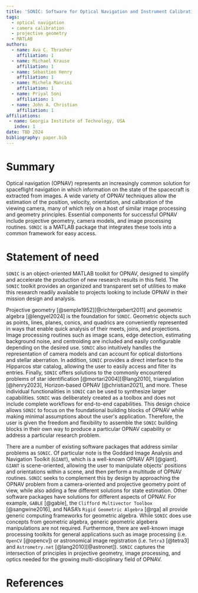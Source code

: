 ```yaml
---
title: 'SONIC: Software for Optical Navigation and Instrument Calibration'
tags:
  - optical navigation
  - camera calibration
  - projective geometry
  - MATLAB
authors:
  - name: Ava C. Thrasher
    affiliation: 1
  - name: Michael Krause
    affiliation: 1
  - name: Sébastien Henry
    affiliation: 1   
  - name: Michela Mancini
    affiliation: 1
  - name: Priyal Soni
    affiliation: 1
  - name: John A. Christian
    affiliation: 1 
affiliations:
 - name: Georgia Institute of Technology, USA
   index: 1
date: TBD 2024
bibliography: paper.bib
---
```


# Summary

Optical navigation (OPNAV) represents an increasingly common solution for spaceflight navigation in which information on the state of the spacecraft is extracted from images. A wide variety of OPNAV techniques allow the estimation of the position, velocity, orientation, and calibration of the viewing camera, many of which rely on a host of similar image processing and geometry principles. Essential components for successful OPNAV include projective geometry, camera models, and image processing routines. `SONIC` is a MATLAB package that integrates these tools into a common framework for easy access.

# Statement of need

`SONIC` is an object-oriented MATLAB toolkit for OPNAV, designed to simplify and accelerate the production of new research results in this field. The `SONIC` toolkit provides an organized and transparent set of utilities to make this research readily available to projects looking to include OPNAV in their mission design and analysis.

Projective geometry [@semple1952][@richtergebert2011] and geometric algebra [@lengyel2024] is the foundation for `SONIC`. Geometric objects such as points, lines, planes, conics, and quadrics are conveniently represented in ways that enable quick analysis of their meets, joins, and projections. Image processing routines such as image scans, edge detection, estimating background noise, and centroiding are included and easily configurable depending on the desired use. `SONIC` also intuitively handles the representation of camera models and can account for optical distortions and stellar aberration. In addition, `SONIC` provides a direct interface to the Hipparcos star catalog, allowing the user to easily access and filter its entries. Finally, `SONIC` offers solutions to the commonly encountered problems of star identification [@mortari2004][@lang2010], triangulation [@henry2023], Horizon-based OPNAV [@christian2021], and more. These individual functionalities in `SONIC` can be used to synthesize larger capabilities. `SONIC` was deliberately created as a toolbox and does not include complete workflows for end-to-end capabilities. This design choice allows `SONIC` to focus on the foundational building blocks of OPNAV while making minimal assumptions about the user's application. Therefore, the user is given the freedom and flexibility to assemble the `SONIC` building blocks in their own way to produce a particular OPNAV capability or address a particular research problem. 

There are a number of existing software packages that address similar problems as `SONIC`. Of particular note is the Goddard Image Analysis and Navigation Toolkit (`GIANT`), which is a well-known OPNAV API [@giant]. `GIANT` is scene-oriented, allowing the user to manipulate objects' positions and orientations within a scene, and then perform a multitude of OPNAV routines. `SONIC` seeks to complement this by design by approaching the OPNAV problem from a camera-oriented and projective geometry point of view, while also adding a few different solutions for state estimation. Other software packages have solutions for different aspects of OPNAV. For example, `GABLE` [@gable], the `Clifford Multivector Toolbox` [@sangwine2016], and NASA’s `Rigid Geometric Algebra` [@rga] all provide generic computing frameworks for geometric algebra. While `SONIC` does use concepts from geometric algebra, generic geometric algebera manipulations are not required. Furthermore, there are well-known image processing toolkits for general applications such as image processing (i.e. `OpenCV` [@opencv]) or astronomical image registration (i.e. `Tetra3` [@tetra3] and `Astrometry.net` [@lang2010][@astronet]). `SONIC` captures the intersection of principles in projective geometry, image processing, and optics needed for the growing multi-disciplinary field of OPNAV. 

# References

